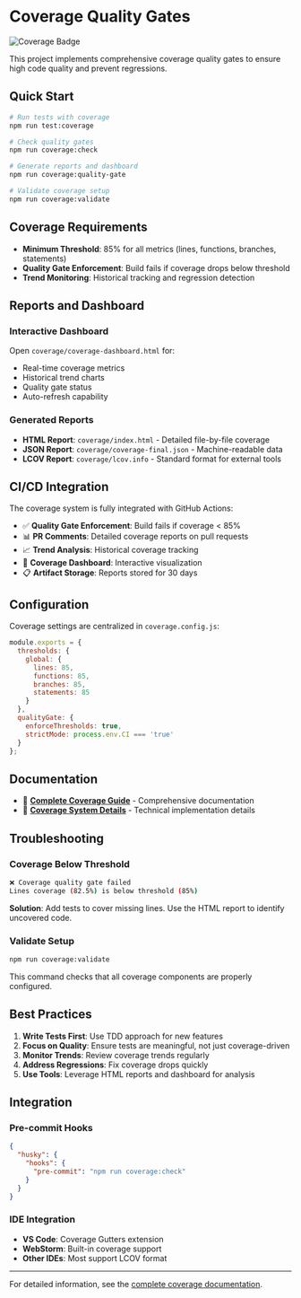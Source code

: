 # Coverage Quality Gates

![Coverage Badge](https://img.shields.io/badge/coverage-85%25-brightgreen)

This project implements comprehensive coverage quality gates to ensure high code quality and prevent regressions.

## Quick Start

```bash
# Run tests with coverage
npm run test:coverage

# Check quality gates
npm run coverage:check

# Generate reports and dashboard
npm run coverage:quality-gate

# Validate coverage setup
npm run coverage:validate
```

## Coverage Requirements

- **Minimum Threshold**: 85% for all metrics (lines, functions, branches, statements)
- **Quality Gate Enforcement**: Build fails if coverage drops below threshold
- **Trend Monitoring**: Historical tracking and regression detection

## Reports and Dashboard

### Interactive Dashboard
Open `coverage/coverage-dashboard.html` for:
- Real-time coverage metrics
- Historical trend charts
- Quality gate status
- Auto-refresh capability

### Generated Reports
- **HTML Report**: `coverage/index.html` - Detailed file-by-file coverage
- **JSON Report**: `coverage/coverage-final.json` - Machine-readable data
- **LCOV Report**: `coverage/lcov.info` - Standard format for external tools

## CI/CD Integration

The coverage system is fully integrated with GitHub Actions:

- ✅ **Quality Gate Enforcement**: Build fails if coverage < 85%
- 📊 **PR Comments**: Detailed coverage reports on pull requests
- 📈 **Trend Analysis**: Historical coverage tracking
- 🎯 **Coverage Dashboard**: Interactive visualization
- 📋 **Artifact Storage**: Reports stored for 30 days

## Configuration

Coverage settings are centralized in `coverage.config.js`:

```javascript
module.exports = {
  thresholds: {
    global: {
      lines: 85,
      functions: 85,
      branches: 85,
      statements: 85
    }
  },
  qualityGate: {
    enforceThresholds: true,
    strictMode: process.env.CI === 'true'
  }
};
```

## Documentation

- 📖 **[Complete Coverage Guide](tests/docs/coverage-quality-gates.md)** - Comprehensive documentation
- 🔧 **[Coverage System Details](tests/docs/coverage-system.md)** - Technical implementation details

## Troubleshooting

### Coverage Below Threshold
```bash
❌ Coverage quality gate failed
Lines coverage (82.5%) is below threshold (85%)
```

**Solution**: Add tests to cover missing lines. Use the HTML report to identify uncovered code.

### Validate Setup
```bash
npm run coverage:validate
```

This command checks that all coverage components are properly configured.

## Best Practices

1. **Write Tests First**: Use TDD approach for new features
2. **Focus on Quality**: Ensure tests are meaningful, not just coverage-driven
3. **Monitor Trends**: Review coverage trends regularly
4. **Address Regressions**: Fix coverage drops quickly
5. **Use Tools**: Leverage HTML reports and dashboard for analysis

## Integration

### Pre-commit Hooks
```json
{
  "husky": {
    "hooks": {
      "pre-commit": "npm run coverage:check"
    }
  }
}
```

### IDE Integration
- **VS Code**: Coverage Gutters extension
- **WebStorm**: Built-in coverage support
- **Other IDEs**: Most support LCOV format

---

For detailed information, see the [complete coverage documentation](tests/docs/coverage-quality-gates.md).